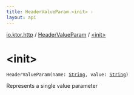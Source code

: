 ```yaml
---
title: HeaderValueParam.<init> - 
layout: api
---
```


<div class='api-docs-breadcrumbs'><a href="../index.html">io.ktor.http</a> / <a href="index.html">HeaderValueParam</a> / <a href="./-init-.html">&lt;init&gt;</a></div>

# &lt;init&gt;

<div class="signature"><code><span class="identifier">HeaderValueParam</span><span class="symbol">(</span><span class="parameterName" id="io.ktor.http.HeaderValueParam$<init>(kotlin.String, kotlin.String)/name">name</span><span class="symbol">:</span>&nbsp;<a href="https://kotlinlang.org/api/latest/jvm/stdlib/kotlin/-string/index.html"><span class="identifier">String</span></a><span class="symbol">, </span><span class="parameterName" id="io.ktor.http.HeaderValueParam$<init>(kotlin.String, kotlin.String)/value">value</span><span class="symbol">:</span>&nbsp;<a href="https://kotlinlang.org/api/latest/jvm/stdlib/kotlin/-string/index.html"><span class="identifier">String</span></a><span class="symbol">)</span></code></div>

Represents a single value parameter

